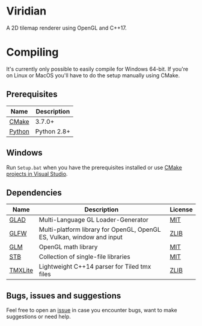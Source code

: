 # Viridian
 A 2D tilemap renderer using OpenGL and C++17.
 
# Compiling
It's currently only possible to easily compile for Windows 64-bit. If you're on Linux or MacOS you'll have to do the setup manually using CMake.

## Prerequisites
Name | Description
------------ | -------------
[CMake](https://cmake.org/) | 3.7.0+
[Python](https://www.python.org/) | Python 2.8+

 ## Windows
 Run `Setup.bat` when you have the prerequisites installed or use [CMake projects in Visual Studio](https://docs.microsoft.com/en-us/cpp/build/cmake-projects-in-visual-studio?view=msvc-170).
 
## Dependencies
Name | Description | License
------------ | ------------- | -------------
[GLAD](https://github.com/Dav1dde/glad) | Multi-Language GL Loader-Generator | [MIT](https://github.com/Dav1dde/glad/blob/master/LICENSE)
[GLFW](https://github.com/glfw/glfw) | Multi-platform library for OpenGL, OpenGL ES, Vulkan, window and input | [ZLIB](https://github.com/glfw/glfw/blob/master/LICENSE.md)
[GLM](https://github.com/g-truc/glm) | OpenGL math library | [MIT](https://github.com/g-truc/glm/blob/master/manual.md#section0)
[STB](https://github.com/nothings/stb) | Collection of single-file libraries | [MIT](https://github.com/nothings/stb/blob/master/LICENSE)
[TMXLite](https://github.com/fallahn/tmxlite) | Lightweight C++14 parser for Tiled tmx files | [ZLIB](https://github.com/fallahn/tmxlite/blob/master/LICENSE)


## Bugs, issues and suggestions
Feel free to open an [issue](https://github.com/JasperDre/Viridian/issues) in case you encounter bugs, want to make suggestions or need help. 
